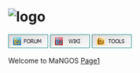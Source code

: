 # ![logo](https://www.getmangos.eu/images/primus/blue/misc/logo.png)
[![](/icons/FORUM.gif)](https://getmangos.eu)
[![](/icons/WIKI.gif)](http://github.com/mangoswiki/wiki)
[![](/icons/TOOLS.gif)](http://github.com/mangostools)

Welcome to MaNGOS
[Page1](page1.md)
